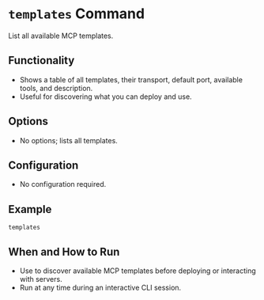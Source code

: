 # `templates` Command

List all available MCP templates.

## Functionality
- Shows a table of all templates, their transport, default port, available tools, and description.
- Useful for discovering what you can deploy and use.

## Options
- No options; lists all templates.

## Configuration
- No configuration required.

## Example
```
templates
```

## When and How to Run
- Use to discover available MCP templates before deploying or interacting with servers.
- Run at any time during an interactive CLI session.
